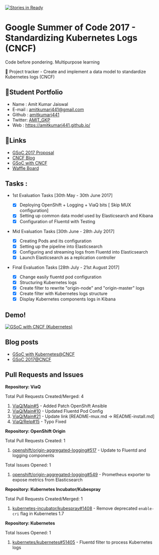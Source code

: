 [![Stories in Ready](https://badge.waffle.io/amitkumarj441/gsoc17-cncf.png?label=ready&title=Ready)](https://waffle.io/amitkumarj441/gsoc17-cncf?utm_source=badge)
# Google Summer of Code 2017 - Standardizing Kubernetes Logs (CNCF)
   Code before pondering. Multipurpose learning
   
:rocket: Project tracker - Create and implement a data model to standardize Kubernetes logs (CNCF)

##  :bow:Student Portfolio

   - Name   : Amit Kumar Jaiswal
   - E-mail : amitkumarj441@gmail.com
   - Github : [amitkumarj441](https://github.com/amitkumarj441)
   - Twitter: [AMIT_GKP](https://twitter.com/AMIT_GKP)
   - Web    : https://amitkumarj441.github.io/
   
##  :tada:Links

   - [GSoC 2017 Proposal](https://docs.google.com/document/d/1SSjZR7QqkFvbt720lbDm8hZg0ckj_ixUwupIT7K3DI0/edit?usp=sharing)
   - [CNCF Blog](https://www.cncf.io/blog/2017/05/04/cncf-brings-kubernetes-coredns-opentracing-prometheus-google-summer-code-2017/)
   - [GSoC with CNCF](https://medium.com/@AMIT_GKP/gsoc-with-cncf-4d619866d01f)
   - [Waffle Board](https://waffle.io/amitkumarj441/gsoc17-cncf/)
   
## Tasks :

  - 1st Evaluation Tasks [30th May - 30th June 2017]
    
     - [x] Deploying OpenShift + Logging + ViaQ bits [ Skip MUX configuration]
     - [x] Setting up common data model used by Elasticsearch and Kibana
     - [x] Configuration of Fluentd with Testing
     
   - Mid Evaluation Tasks [30th June - 28th July 2017]
   
      - [x] Creating Pods and its configuration 
      - [x] Setting up the pipeline into Elasticsearch
      - [x] Configuring and streaming logs from Fluentd into Elasticsearch
      - [x] Launch Elasticsearch as a replication controller
   
   - Final Evaluation Tasks [28th July - 21st August 2017]
   
      - [x] Change easily fluentd pod configuration 
      - [x] Structuring Kubernetes logs  
      - [x] Create filter to rewrite "origin-node" and "origin-master" logs
      - [x] Create filter with Kubernetes logs structure
      - [x] Display Kubernetes components logs in Kibana      

## Demo!

[![GSoC with CNCF (Kubernetes)](http://img.youtube.com/vi/1SuseQnqqW8/maxresdefault.jpg)](https://www.youtube.com/watch?v=1SuseQnqqW8)

## Blog posts

   - [GSoC with Kubernetes@CNCF](https://medium.com/@AMIT_GKP/gsoc-with-cncf-4d619866d01f)
   - [GSoC 2017@CNCF](https://www.cncf.io/blog/2017/09/05/gsoc-17-create-implement-data-model-standardize-kubernetes-logs/)
   
## Pull Requests and Issues

**Repository: ViaQ**

Total Pull Requests Created/Merged: 4

   1. [ViaQ/Main#5](https://github.com/ViaQ/Main/pull/5) - Added Patch OpenShift Ansible
   2. [ViaQ/Main#10](https://github.com/ViaQ/Main/pull/10) - Updated Fluentd Pod Config
   3. [ViaQ/Main#21](https://github.com/ViaQ/Main/pull/21) - Update link [README-mux.md -> README-install.md]
   4. [ViaQ/Relp#15](https://github.com/ViaQ/Relp/pull/15) - Typo Fixed
   
**Repository: OpenShift Origin**

Total Pull Requests Created: 1

   1. [openshift/origin-aggregated-logging#517](https://github.com/openshift/origin-aggregated-logging/pull/517) - Update to Fluentd and logging components 
   
Total Issues Opened: 1

   1. [openshift/origin-aggregated-logging#549](https://github.com/openshift/origin-aggregated-logging/issues/549) - Prometheus exporter to expose metrics from Elasticsearch
   
**Repository: Kubernetes Incubator/Kubespray**

Total Pull Requests Created/Merged: 1

   1. [kubernetes-incubator/kubespray#1408](https://github.com/kubernetes-incubator/kubespray/pull/1408) - Remove deprecated `enable-cri` flag in Kubernetes 1.7
   
**Repository: Kubernetes**

Total Issues Opened: 1

   1. [kubernetes/kubernetes#51405](https://github.com/kubernetes/kubernetes/issues/51405) - Fluentd filter to process Kubernetes logs
